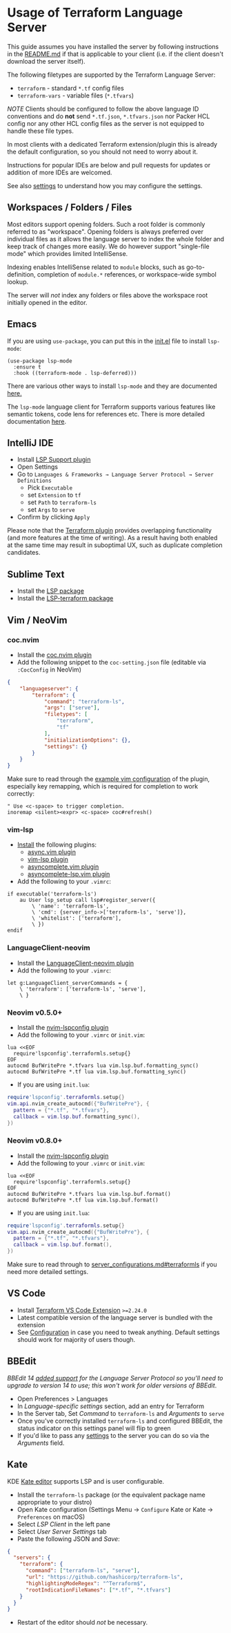 # Usage of Terraform Language Server

This guide assumes you have installed the server by following instructions
in the [README.md](../README.md) if that is applicable to your client
(i.e. if the client doesn't download the server itself).

The following filetypes are supported by the Terraform Language Server:

- `terraform` - standard `*.tf` config files
- `terraform-vars` - variable files (`*.tfvars`)

*NOTE* Clients should be configured to follow the above language ID conventions
and do **not** send `*.tf.json`, `*.tfvars.json` nor Packer HCL config
nor any other HCL config files as the server is not
equipped to handle these file types.

In most clients with a dedicated Terraform extension/plugin this is
already the default configuration, so you should not need to worry about it.

Instructions for popular IDEs are below and pull requests
for updates or addition of more IDEs are welcomed.

See also [settings](./SETTINGS.md) to understand
how you may configure the settings.

## Workspaces / Folders / Files

Most editors support opening folders. Such a root folder is commonly referred to
as "workspace". Opening folders is always preferred over individual files
as it allows the language server to index the whole folder and keep track
of changes more easily. We do however support "single-file mode" which provides
limited IntelliSense.

Indexing enables IntelliSense related to `module` blocks,
such as go-to-definition, completion of `module.*` references,
or workspace-wide symbol lookup.

The server will _not_ index any folders or files above the workspace root
initially opened in the editor.

## Emacs

If you are using `use-package`, you can put this in the [init.el](https://www.gnu.org/software/emacs/manual/html_node/emacs/Init-File.html)
file to install `lsp-mode`:

```emacs-lisp
(use-package lsp-mode
  :ensure t
  :hook ((terraform-mode . lsp-deferred)))
```

There are various other ways to install `lsp-mode` and they are
documented [here.](https://emacs-lsp.github.io/lsp-mode/page/installation/#installation)

The `lsp-mode` language client for Terraform supports various features
like semantic tokens, code lens for references etc. There is more
detailed documentation [here](https://emacs-lsp.github.io/lsp-mode/page/lsp-terraform-ls/).

## IntelliJ IDE

 - Install [LSP Support plugin](https://plugins.jetbrains.com/plugin/10209-lsp-support)
 - Open Settings
 - Go to `Languages & Frameworks → Language Server Protocol → Server Definitions`
   - Pick `Executable`
   - set `Extension` to `tf`
   - set `Path` to `terraform-ls`
   - set `Args` to `serve`
 - Confirm by clicking `Apply`

Please note that the [Terraform plugin](https://plugins.jetbrains.com/plugin/7808-hashicorp-terraform--hcl-language-support)
provides overlapping functionality (and more features at the time of writing).
As a result having both enabled at the same time may result in suboptimal UX,
such as duplicate completion candidates.

## Sublime Text

 - Install the [LSP package](https://github.com/sublimelsp/LSP#installation)
 - Install the [LSP-terraform package](https://github.com/sublimelsp/LSP-terraform#installation)

## Vim / NeoVim
### coc.nvim

 - Install the [coc.nvim plugin](https://github.com/neoclide/coc.nvim)
 - Add the following snippet to the `coc-setting.json` file (editable via `:CocConfig` in NeoVim)

```json
{
	"languageserver": {
		"terraform": {
			"command": "terraform-ls",
			"args": ["serve"],
			"filetypes": [
				"terraform",
				"tf"
			],
			"initializationOptions": {},
			"settings": {}
		}
	}
}
```

Make sure to read through the [example vim configuration](https://github.com/neoclide/coc.nvim#example-vim-configuration) of the plugin, especially key remapping, which is required for completion to work correctly:

```vim
" Use <c-space> to trigger completion.
inoremap <silent><expr> <c-space> coc#refresh()
```

### vim-lsp

 - [Install](https://opensource.com/article/20/2/how-install-vim-plugins) the following plugins:
   * [async.vim plugin](https://github.com/prabirshrestha/async.vim)
   * [vim-lsp plugin](https://github.com/prabirshrestha/vim-lsp)
   * [asyncomplete.vim plugin](https://github.com/prabirshrestha/asyncomplete.vim)
   * [asyncomplete-lsp.vim plugin](https://github.com/prabirshrestha/asyncomplete-lsp.vim)
 - Add the following to your `.vimrc`:

```vim
if executable('terraform-ls')
    au User lsp_setup call lsp#register_server({
        \ 'name': 'terraform-ls',
        \ 'cmd': {server_info->['terraform-ls', 'serve']},
        \ 'whitelist': ['terraform'],
        \ })
endif
```

### LanguageClient-neovim

 - Install the [LanguageClient-neovim plugin](https://github.com/autozimu/LanguageClient-neovim)
 - Add the following to your `.vimrc`:

```vim
let g:LanguageClient_serverCommands = {
    \ 'terraform': ['terraform-ls', 'serve'],
    \ }
```

### Neovim v0.5.0+

 - Install the [nvim-lspconfig plugin](https://github.com/neovim/nvim-lspconfig)
 - Add the following to your `.vimrc` or `init.vim`:

```vim
lua <<EOF
  require'lspconfig'.terraformls.setup{}
EOF
autocmd BufWritePre *.tfvars lua vim.lsp.buf.formatting_sync()
autocmd BufWritePre *.tf lua vim.lsp.buf.formatting_sync()
```
 - If you are using `init.lua`:
```lua
require'lspconfig'.terraformls.setup{}
vim.api.nvim_create_autocmd({"BufWritePre"}, {
  pattern = {"*.tf", "*.tfvars"},
  callback = vim.lsp.buf.formatting_sync(),
})
```

### Neovim v0.8.0+

 - Install the [nvim-lspconfig plugin](https://github.com/neovim/nvim-lspconfig)
 - Add the following to your `.vimrc` or `init.vim`:

```vim
lua <<EOF
  require'lspconfig'.terraformls.setup{}
EOF
autocmd BufWritePre *.tfvars lua vim.lsp.buf.format()
autocmd BufWritePre *.tf lua vim.lsp.buf.format()
```
 - If you are using `init.lua`:
```lua
require'lspconfig'.terraformls.setup{}
vim.api.nvim_create_autocmd({"BufWritePre"}, {
  pattern = {"*.tf", "*.tfvars"},
  callback = vim.lsp.buf.format(),
})
```

Make sure to read through to [server_configurations.md#terraformls](https://github.com/neovim/nvim-lspconfig/blob/master/doc/server_configurations.md#terraformls) if you need more detailed settings.

## VS Code

 - Install [Terraform VS Code Extension](https://marketplace.visualstudio.com/items?itemName=hashicorp.terraform) `>=2.24.0`
 - Latest compatible version of the language server is bundled with the extension
 - See [Configuration](https://github.com/hashicorp/vscode-terraform/blob/main/README.md#configuration) in case you need to tweak anything. Default settings should work for majority of users though.

## BBEdit

*BBEdit 14 [added support](https://www.barebones.com/support/bbedit/lsp-notes.html) for the Language Server Protocol so you'll need to upgrade to version 14 to use; this won't work for older versions of BBEdit*.

- Open Preferences > Languages
- In *Language-specific settings* section, add an entry for Terraform
- In the Server tab, Set *Command* to `terraform-ls` and *Arguments* to `serve`
- Once you've correctly installed `terraform-ls` and configured BBEdit, the status indicator on this settings panel will flip to green
- If you'd like to pass any [settings](./SETTINGS.md) to the server you can do so via the *Arguments* field.

## Kate

KDE [Kate editor](https://kate-editor.org/) supports LSP and is user configurable. 

- Install the `terraform-ls` package (or the equivalent package name appropriate to your distro)
- Open Kate configuration (Settings Menu -> `Configure` Kate or Kate -> `Preferences` on macOS)
- Select *LSP Client* in the left pane
- Select *User Server Settings* tab
- Paste the following JSON and *Save*:
```json
{
  "servers": {
    "terraform": {
      "command": ["terraform-ls", "serve"],
      "url": "https://github.com/hashicorp/terraform-ls",
      "highlightingModeRegex": "^Terraform$",
      "rootIndicationFileNames": ["*.tf", "*.tfvars"]
    }
  }
}
```
- Restart of the editor should *not* be necessary. 
